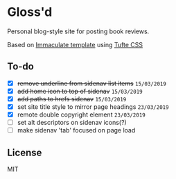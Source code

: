# Gloss'd

Personal blog-style site for posting book reviews.

Based on [Immaculate template](https://cdn.ampproject.org/c/siawyoung.com/immaculate/) using [Tufte CSS](https://github.com/edwardtufte/tufte-css)

## To-do

- [X] ~~remove underline from sidenav list items~~ `15/03/2019`
- [X] ~~add home icon to top of sidenav~~ `15/03/2019`
- [X] ~~add paths to hrefs sidenav~~ `15/03/2019`
- [X] set site title style to mirror page headings `23/03/2019`
- [X] remote double copyright element `23/03/2019`
- [ ] set alt descriptors on sidenav icons(?)
- [ ] make sidenav 'tab' focused on page load

## License

MIT
